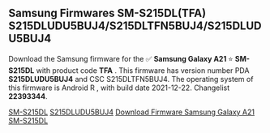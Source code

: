 <h2>Samsung Firmwares SM-S215DL(TFA) S215DLUDU5BUJ4/S215DLTFN5BUJ4/S215DLUDU5BUJ4</h2>
Download the Samsung firmware for the ✅ <strong>Samsung Galaxy A21 </strong> ⭐ <strong>SM-S215DL</strong> with product code <strong>TFA</strong> . This firmware has version number PDA <strong>S215DLUDU5BUJ4</strong> and CSC S215DLTFN5BUJ4. The operating system of this firmware is Android R , with build date 2021-12-22. Changelist <strong>22393344</strong>.

[SM-S215DL](https://samfirm.shop/samsung/model/SM-S215DL)
[S215DLUDU5BUJ4](https://samfirm.shop/samsung/pda/S215DLUDU5BUJ4)
[Download Firmware Samsung Galaxy A21 SM-S215DL](https://samfirm.shop/samsung/firmware/484217)
